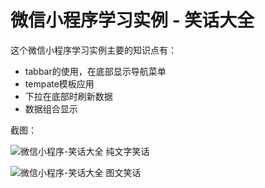 # 微信小程序学习实例 - 笑话大全

这个微信小程序学习实例主要的知识点有：

+ tabbar的使用，在底部显示导航菜单
+ tempate模板应用
+ 下拉在底部时刷新数据
+ 数据组合显示

截图：

![微信小程序-笑话大全 纯文字笑话](http://zsl131.github.io/wx-la/joke/01.png "微信小程序-笑话大全 纯文字笑话")

![微信小程序-笑话大全 图文笑话](https://zsl131.github.io/wx-la/joke/02.png "微信小程序-笑话大全 图文笑话")
